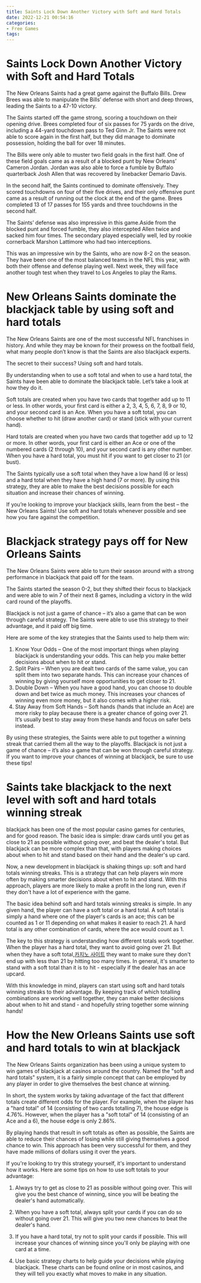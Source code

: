 ```yaml
---
title: Saints Lock Down Another Victory with Soft and Hard Totals 
date: 2022-12-21 00:54:16
categories:
- Free Games
tags:
---
```



#  Saints Lock Down Another Victory with Soft and Hard Totals 

The New Orleans Saints had a great game against the Buffalo Bills. Drew Brees was able to manipulate the Bills’ defense with short and deep throws, leading the Saints to a 47-10 victory.

The Saints started off the game strong, scoring a touchdown on their opening drive. Brees completed four of six passes for 75 yards on the drive, including a 44-yard touchdown pass to Ted Ginn Jr. The Saints were not able to score again in the first half, but they did manage to dominate possession, holding the ball for over 18 minutes.

The Bills were only able to muster two field goals in the first half. One of these field goals came as a result of a blocked punt by New Orleans’ Cameron Jordan. Jordan was also able to force a fumble by Buffalo quarterback Josh Allen that was recovered by linebacker Demario Davis.

In the second half, the Saints continued to dominate offensively. They scored touchdowns on four of their five drives, and their only offensive punt came as a result of running out the clock at the end of the game. Brees completed 13 of 17 passes for 155 yards and three touchdowns in the second half.

The Saints’ defense was also impressive in this game.Aside from the blocked punt and forced fumble, they also intercepted Allen twice and sacked him four times. The secondary played especially well, led by rookie cornerback Marshon Lattimore who had two interceptions.

This was an impressive win by the Saints, who are now 8-2 on the season. They have been one of the most balanced teams in the NFL this year, with both their offense and defense playing well. Next week, they will face another tough test when they travel to Los Angeles to play the Rams.

#  New Orleans Saints dominate the blackjack table by using soft and hard totals 

The New Orleans Saints are one of the most successful NFL franchises in history. And while they may be known for their prowess on the football field, what many people don’t know is that the Saints are also blackjack experts.

The secret to their success? Using soft and hard totals.

By understanding when to use a soft total and when to use a hard total, the Saints have been able to dominate the blackjack table. Let’s take a look at how they do it.

Soft totals are created when you have two cards that together add up to 11 or less. In other words, your first card is either a 2, 3, 4, 5, 6, 7, 8, 9 or 10, and your second card is an Ace. When you have a soft total, you can choose whether to hit (draw another card) or stand (stick with your current hand).

Hard totals are created when you have two cards that together add up to 12 or more. In other words, your first card is either an Ace or one of the numbered cards (2 through 10), and your second card is any other number. When you have a hard total, you must hit if you want to get closer to 21 (or bust).

The Saints typically use a soft total when they have a low hand (6 or less) and a hard total when they have a high hand (7 or more). By using this strategy, they are able to make the best decisions possible for each situation and increase their chances of winning.

If you’re looking to improve your blackjack skills, learn from the best – the New Orleans Saints! Use soft and hard totals whenever possible and see how you fare against the competition.

#  Blackjack strategy pays off for New Orleans Saints 

The New Orleans Saints were able to turn their season around with a strong performance in blackjack that paid off for the team.

The Saints started the season 0-2, but they shifted their focus to blackjack and were able to win 7 of their next 8 games, including a victory in the wild card round of the playoffs.

Blackjack is not just a game of chance – it’s also a game that can be won through careful strategy. The Saints were able to use this strategy to their advantage, and it paid off big time.

Here are some of the key strategies that the Saints used to help them win: 

1) Know Your Odds – One of the most important things when playing blackjack is understanding your odds. This can help you make better decisions about when to hit or stand. 
2) Split Pairs – When you are dealt two cards of the same value, you can split them into two separate hands. This can increase your chances of winning by giving yourself more opportunities to get closer to 21. 
3) Double Down – When you have a good hand, you can choose to double down and bet twice as much money. This increases your chances of winning even more money, but it also comes with a higher risk. 
4) Stay Away from Soft Hands – Soft hands (hands that include an Ace) are more risky to play because there is a greater chance of going over 21. It’s usually best to stay away from these hands and focus on safer bets instead.

By using these strategies, the Saints were able to put together a winning streak that carried them all the way to the playoffs. Blackjack is not just a game of chance – it’s also a game that can be won through careful strategy. If you want to improve your chances of winning at blackjack, be sure to use these tips!

#  Saints take blackjack to the next level with soft and hard totals winning streak 
 blackjack has been one of the most popular casino games for centuries, and for good reason. The basic idea is simple: draw cards until you get as close to 21 as possible without going over, and beat the dealer's total. But blackjack can be more complex than that, with players making choices about when to hit and stand based on their hand and the dealer's up card.

Now, a new development in blackjack is shaking things up: soft and hard totals winning streaks. This is a strategy that can help players win more often by making smarter decisions about when to hit and stand. With this approach, players are more likely to make a profit in the long run, even if they don't have a lot of experience with the game.

The basic idea behind soft and hard totals winning streaks is simple. In any given hand, the player can have a soft total or a hard total. A soft total is simply a hand where one of the player's cards is an ace; this can be counted as 1 or 11 depending on what makes it easier to reach 21. A hard total is any other combination of cards, where the ace would count as 1.

The key to this strategy is understanding how different totals work together. When the player has a hard total, they want to avoid going over 21. But when they have a soft total,[카지노 사이트](https://choegocasino.com/) they want to make sure they don't end up with less than 21 by hitting too many times. In general, it's smarter to stand with a soft total than it is to hit - especially if the dealer has an ace upcard.

With this knowledge in mind, players can start using soft and hard totals winning streaks to their advantage. By keeping track of which totalling combinations are working well together, they can make better decisions about when to hit and stand - and hopefully string together some winning hands!

#  How the New Orleans Saints use soft and hard totals to win at blackjack

The New Orleans Saints organization has been using a unique system to win games of blackjack at casinos around the country. Named the "soft and hard totals" system, it is a fairly simple concept that can be employed by any player in order to give themselves the best chance at winning.

In short, the system works by taking advantage of the fact that different totals create different odds for the player. For example, when the player has a "hard total" of 14 (consisting of two cards totalling 7), the house edge is 4.76%. However, when the player has a "soft total" of 14 (consisting of an Ace and a 6), the house edge is only 2.86%.

By playing hands that result in soft totals as often as possible, the Saints are able to reduce their chances of losing while still giving themselves a good chance to win. This approach has been very successful for them, and they have made millions of dollars using it over the years.

If you're looking to try this strategy yourself, it's important to understand how it works. Here are some tips on how to use soft totals to your advantage:

1. Always try to get as close to 21 as possible without going over. This will give you the best chance of winning, since you will be beating the dealer's hand automatically.

2. When you have a soft total, always split your cards if you can do so without going over 21. This will give you two new chances to beat the dealer's hand.

3. If you have a hard total, try not to split your cards if possible. This will increase your chances of winning since you'll only be playing with one card at a time.

4. Use basic strategy charts to help guide your decisions while playing blackjack. These charts can be found online or in most casinos, and they will tell you exactly what moves to make in any situation.